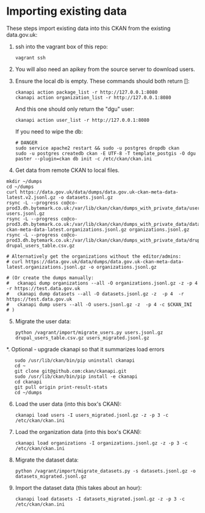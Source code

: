 # Importing existing data

These steps import existing data into this CKAN from the existing data.gov.uk:

1. ssh into the vagrant box of this repo:

       vagrant ssh

2. You will also need an apikey from the source server to download users.

3. Ensure the local db is empty. These commands should both return []:

       ckanapi action package_list -r http://127.0.0.1:8080
       ckanapi action organization_list -r http://127.0.0.1:8080

   And this one should only return the "dgu" user:

       ckanapi action user_list -r http://127.0.0.1:8080

   If you need to wipe the db:

       # DANGER
       sudo service apache2 restart && sudo -u postgres dropdb ckan
       sudo -u postgres createdb ckan -E UTF-8 -T template_postgis -O dgu
       paster --plugin=ckan db init -c /etc/ckan/ckan.ini

4. Get data from remote CKAN to local files.

```
mkdir ~/dumps
cd ~/dumps
curl https://data.gov.uk/data/dumps/data.gov.uk-ckan-meta-data-latest.v2.jsonl.gz -o datasets.jsonl.gz
rsync -L --progress co@co-prod3.dh.bytemark.co.uk:/var/lib/ckan/ckan/dumps_with_private_data/users.jsonl.gz users.jsonl.gz
rsync -L --progress co@co-prod3.dh.bytemark.co.uk:/var/lib/ckan/ckan/dumps_with_private_data/data.gov.uk-ckan-meta-data-latest.organizations.jsonl.gz organizations.jsonl.gz
rsync -L --progress co@co-prod3.dh.bytemark.co.uk:/var/lib/ckan/ckan/dumps_with_private_data/drupal_users_table.csv.gz drupal_users_table.csv.gz

# Alternatively get the organizations without the editor/admins:
# curl https://data.gov.uk/data/dumps/data.gov.uk-ckan-meta-data-latest.organizations.jsonl.gz -o organizations.jsonl.gz

# (Or create the dumps manually:
#   ckanapi dump organizations --all -O organizations.jsonl.gz -z -p 4  -r https://test.data.gov.uk
#   ckanapi dump datasets --all -O datasets.jsonl.gz -z  -p 4  -r https://test.data.gov.uk
#   ckanapi dump users --all -O users.jsonl.gz -z  -p 4 -c $CKAN_INI
# )

```

5. Migrate the user data:

       python /vagrant/import/migrate_users.py users.jsonl.gz drupal_users_table.csv.gz users_migrated.jsonl.gz

*. Optional - upgrade ckanapi so that it summarizes load errors

       sudo /usr/lib/ckan/bin/pip uninstall ckanapi
       cd ~
       git clone git@github.com:ckan/ckanapi.git
       sudo /usr/lib/ckan/bin/pip install -e ckanapi
       cd ckanapi
       git pull origin print-result-stats
       cd ~/dumps

6. Load the user data (into this box's CKAN):

       ckanapi load users -I users_migrated.jsonl.gz -z -p 3 -c /etc/ckan/ckan.ini

7. Load the organization data (into this box's CKAN):

       ckanapi load organizations -I organizations.jsonl.gz -z -p 3 -c /etc/ckan/ckan.ini

8. Migrate the dataset data:

       python /vagrant/import/migrate_datasets.py -s datasets.jsonl.gz -o datasets_migrated.jsonl.gz

9. Import the dataset data (this takes about an hour):

       ckanapi load datasets -I datasets_migrated.jsonl.gz -z -p 3 -c /etc/ckan/ckan.ini
